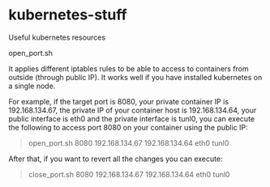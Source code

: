 # kubernetes-stuff
Useful kubernetes resources


open_port.sh

It applies different iptables rules to be able to access to containers from outside (through public IP). It works well if you have installed kubernetes on a single node.

For example, if the target port is 8080, your private container IP is 192.168.134.67, the private IP of your container host is 192.168.134.64, your public interface is eth0 and the private interface is tunl0, you can execute the following to access port 8080 on your container using the public IP:

> open_port.sh 8080 192.168.134.67 192.168.134.64 eth0 tunl0

After that, if you want to revert all the changes you can execute:

> close_port.sh 8080 192.168.134.67 192.168.134.64 eth0 tunl0
